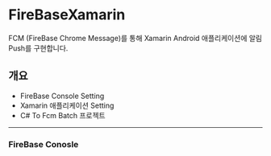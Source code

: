 # FireBaseXamarin   
  FCM (FireBase Chrome Message)를 통해 Xamarin Android 애플리케이션에 알림 Push를 구현합니다.   

## 개요   
  - FireBase Console Setting
  - Xamarin 애플리케이션 Setting
  - C# To Fcm Batch 프로젝트    
---

  ### FireBase Conosle
  
 
